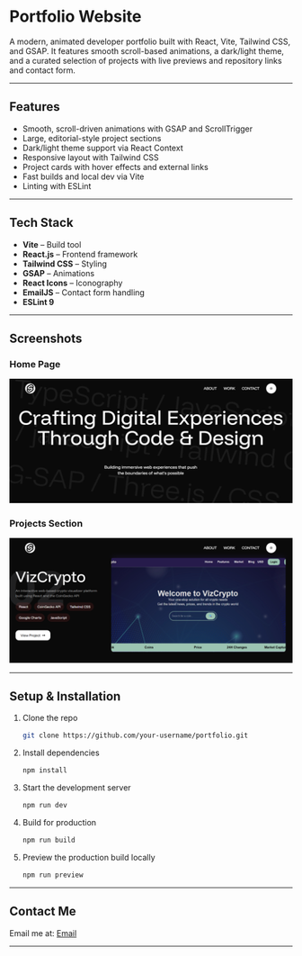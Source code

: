 #  Portfolio Website

A modern, animated developer portfolio built with React, Vite, Tailwind CSS, and GSAP. It features smooth scroll-based animations, a dark/light theme, and a curated selection of projects with live previews and repository links and contact form.

---

## Features

- Smooth, scroll-driven animations with GSAP and ScrollTrigger
- Large, editorial-style project sections
- Dark/light theme support via React Context
- Responsive layout with Tailwind CSS
- Project cards with hover effects and external links
- Fast builds and local dev via Vite
- Linting with ESLint


---

## Tech Stack

- **Vite** – Build tool
- **React.js** – Frontend framework
- **Tailwind CSS** – Styling
- **GSAP** – Animations
- **React Icons** – Iconography
- **EmailJS** – Contact form handling
- **ESLint 9**

---


## Screenshots

### Home Page
![Home Screenshot](./public/screenshots/s1.png)

### Projects Section
![Projects Screenshot](./public/screenshots/s2.png)

___

##  Setup & Installation

1. Clone the repo
   ```bash
   git clone https://github.com/your-username/portfolio.git
   ```
2. Install dependencies
    ```bash
    npm install
    ```
3. Start the development server
    ```bash
    npm run dev
    ```
4. Build for production
    ```bash
    npm run build
    ```
5. Preview the production build locally
    ```bash
    npm run preview
    ```
---

## Contact Me

Email me at:
[Email](emailto:sagarsaini9531@gmail.com)

---
